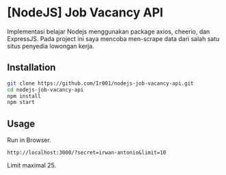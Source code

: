 # [NodeJS] Job Vacancy API

Implementasi belajar Nodejs menggunakan package axios, cheerio, dan ExpressJS. Pada project ini saya mencoba men-scrape data dari salah satu situs penyedia lowongan kerja.
## Installation


```bash
git clone https://github.com/Ir001/nodejs-job-vacancy-api.git
cd nodejs-job-vacancy-api
npm install
npm start
```

## Usage
Run in Browser. 
```
http://localhost:3000/?secret=irwan-antonio&limit=10
```
Limit maximal 25.
